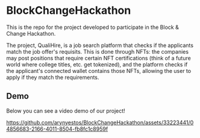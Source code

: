 # BlockChangeHackathon
This is the repo for the project developed to participate in the Block &amp; Change Hackathon.

The project, QualiHire, is a job search platform that checks if the applicants match the job offer's requisits. This is done through NFTs: the companies may post positions that require certain NFT certifications (think of a future world where college titles, etc. get tokenized), and the platform checks if the applicant's connected wallet contains those NFTs, allowing the user to apply if they match the requirements. 

## Demo
Below you can see a video demo of our project!

https://github.com/arynyestos/BlockChangeHackathon/assets/33223441/04856683-2166-4011-8504-fb8fc1c8959f

